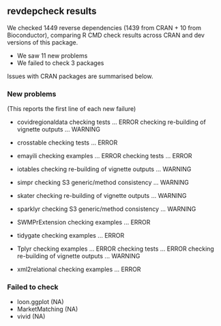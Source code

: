 ## revdepcheck results

We checked 1449 reverse dependencies (1439 from CRAN + 10 from Bioconductor), comparing R CMD check results across CRAN and dev versions of this package.

 * We saw 11 new problems
 * We failed to check 3 packages

Issues with CRAN packages are summarised below.

### New problems
(This reports the first line of each new failure)

* covidregionaldata
  checking tests ... ERROR
  checking re-building of vignette outputs ... WARNING

* crosstable
  checking tests ... ERROR

* emayili
  checking examples ... ERROR
  checking tests ... ERROR

* iotables
  checking re-building of vignette outputs ... WARNING

* simpr
  checking S3 generic/method consistency ... WARNING

* skater
  checking re-building of vignette outputs ... WARNING

* sparklyr
  checking S3 generic/method consistency ... WARNING

* SWMPrExtension
  checking examples ... ERROR

* tidygate
  checking examples ... ERROR

* Tplyr
  checking examples ... ERROR
  checking tests ... ERROR
  checking re-building of vignette outputs ... WARNING

* xml2relational
  checking examples ... ERROR

### Failed to check

* loon.ggplot    (NA)
* MarketMatching (NA)
* vivid          (NA)
